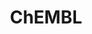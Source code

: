 ---
bigquery: https://console.cloud.google.com/bigquery?p=patents-public-data&d=ebi_chembl&page=dataset
citation: '"The ChEMBL database in 2017." Anna Gaulton, Anne Hersey, Michał Nowotka,
  A Patrícia Bento, Jon Chambers, David Mendez, Prudence Mutowo, Francis Atkinson,
  Louisa J Bellis, Elena Cibrián-Uhalte, Mark Davies, Nathan Dedman, Anneli Karlsson,
  María Paula Magariños, John P Overington, George Papadatos, Ines Smit, Andrew R
  Leach Nucleic acids Research (2017) 45 (Database Issue), D945-D954'
contributors: European Bioinformatics Institute
cost: None
description: ChEMBL Data is a manually curated database of small molecules used in
  drug discovery, including information about existing patented drugs.
documentation: 'schema: https://www.ebi.ac.uk/chembl/db_schema


  '
last_edit: 04/05/2022, 11:22:26
location: https://console.cloud.google.com/marketplace/product/google_patents_public_datasets/chembl
maintained_by: EMBL-EBI, an outstation of European Molecular Biology Laboratory
related_publications: '

  ChEMBL: towards direct deposition of bioassay data.


  Mendez D, Gaulton A, Bento AP, Chambers J, De Veij M, Félix E, Magariños MP, Mosquera
  JF, Mutowo P, Nowotka M, Gordillo-Marañón M, Hunter F, Junco L, Mugumbate G, Rodriguez-Lopez
  M, Atkinson F, Bosc N, Radoux CJ, Segura-Cabrera A, Hersey A, Leach AR.


  — Nucleic Acids Res. 2019; 47(D1):D930-D940. doi: 10.1093/nar/gky1075

  '
schema_fields:
- assay_test_type
- as_id
- pref_name
- target_mapping
- withdrawn_reason
- acd_logd
- mc_target_accession
- alert_set_id
- site_name
- syn_type
- parameter_value
- assay_class_id
- molfile
- mol_atc_id
- short_name
- nda_type
- country
- subgroup
- last_page
- db_source
- num_lipinski_ro5_violations
- compound_name
- efo_id
- qudt_units
- entity_id
- sei
- active_molregno
- pubmed_id
- ridx
- enzyme_name
- standard_units
- psa
- patent_use_code
- class_type
- organism
- level5
- ddd_id
- published_type
- published_units
- hrac_class_id
- comp_class_id
- assay_type
- actsm_id
- l7
- assay_strain
- src_compound_id
- aidx
- synonyms
- source
- go_id
- strength
- stem
- doc_type
- mc_target_type
- uo_units
- assay_id
- molregno
- year
- potential_duplicate
- updated_by
- relationship_desc
- delist_flag
- submission_date
- src_id
- component_id
- molsyn_id
- previous_company
- acd_most_bpka
- standard_relation
- warnref_id
- level3_description
- aromatic_rings
- site_residues
- domain_name
- assay_tissue
- species_group_flag
- cell_description
- assay_category
- cx_most_bpka
- orig_description
- mesh_heading
- curation_comment
- irac_class_id
- value
- mw_freebase
- status
- site_id
- uberon_id
- hbd
- withdrawn_country
- alert_id
- protclasssyn_id
- disease_efficacy
- level4
- downgraded
- standard_flag
- helm_notation
- isoform
- binding_site_comment
- parent_go_id
- rtb
- normal_range_min
- l3
- stat
- warning_class
- substrate_record_id
- therapeutic_flag
- first_approval
- heavy_atoms
- job_id
- variant_id
- authors
- acd_logp
- alert_name
- drug_product_flag
- mw_monoisotopic
- doi
- src_short_name
- lle
- mesh_id
- usan_substem
- annotation
- confidence
- tissue_id
- end_position
- indication_class
- res_stem_id
- standard_upper_value
- first_in_class
- ad_type
- prodrug
- efo_term
- patent_expire_date
- comments
- mec_id
- targcomp_id
- domain_id
- who_extra
- l4
- availability_type
- confidence_score
- ref_id
- homologue
- smarts
- standard_inchi
- standard_text_value
- product_id
- dosed_ingredient
- metabolite_record_id
- cell_name
- num_alerts
- mutation
- aspect
- company
- mol_irac_id
- normal_range_max
- standard_type
- prediction_method
- co_stem_id
- ass_cls_map_id
- oral
- assay_organism
- patent_no
- polymer_flag
- path
- warning_id
- smid
- canonical_smiles
- rgid
- patent_id
- chirality
- chebi_par_id
- publication_number
- ddd_comment
- l8
- qed_weighted
- predbind_id
- target_desc
- num_ro5_violations
- dosage_form
- relationship_type
- active_ingredient
- set_name
- met_id
- max_phase_for_ind
- definition
- ddd_admr
- activity_id
- parent_type
- atc_code
- sequence_md5sum
- standard_inchi_key
- class_level
- volume
- level2
- ref_url
- cell_ontology_id
- domain_description
- standard_value
- hba_lipinski
- ddd_value
- record_id
- molecule_type
- met_comment
- accession
- ddd_units
- creation_date
- upper_value
- sitecomp_id
- cpd_str_alert_id
- research_stem
- mecref_id
- bao_endpoint
- level1
- level4_description
- compound_key
- protein_class_desc
- chembl_id
- irac_code
- black_box_warning
- molecular_species
- idx
- cx_logd
- usan_stem_definition
- full_molformula
- ingredient
- cx_logp
- log_id
- curated_by
- journal
- name
- assay_desc
- level3
- bao_id
- activity_count
- pathway_key
- direct_interaction
- usan_stem
- l6
- text_value
- cell_source_tissue
- result_flag
- entity_type
- molecular_mechanism
- hbd_lipinski
- hrac_code
- acd_most_apka
- assay_tax_id
- parenteral
- major_class
- le
- action_type
- parent_molregno
- assay_source
- cl_lincs_id
- src_description
- mechanism_comment
- applicant_full_name
- mc_organism
- abstract
- tid
- oc_id
- bao_format
- l2
- assay_param_id
- pchembl_value
- mechanism_of_action
- who_name
- first_page
- parameter_type
- ro3_pass
- published_value
- issue
- structure_type
- caloha_id
- met_conversion
- inorganic_flag
- description
- compd_id
- ap_id
- mc_target_name
- compsyn_id
- last_active
- drugind_id
- route
- component_synonym
- withdrawn_year
- level1_description
- warning_description
- assay_cell_type
- warning_year
- mol_frac_id
- biocomp_id
- pathway_id
- natural_product
- start_position
- cellosaurus_id
- published_relation
- protein_class_synonym
- l5
- ref_type
- alogp
- component_type
- mc_tax_id
- hba
- tax_id
- topical
- cell_source_tax_id
- enzyme_tid
- cidx
- relationship
- protein_class_id
- parent_id
- usan_year
- frac_class_id
- prod_pat_id
- priority
- tid_fixed
- title
- max_phase
- type
- sequence
- drug_substance_flag
- data_validity_comment
- activity_comment
- label
- toid
- frac_code
- units
- cell_source_organism
- related_tid
- warning_country
- approval_date
- updated_on
- db_version
- cell_id
- domain_type
- warning_type
- version
- drug_record_id
- metref_id
- l1
- src_assay_id
- usan_stem_id
- assay_subcellular_fraction
- relation
- mol_hrac_id
- full_mwt
- cx_most_apka
- tbl
- withdrawn_class
- innovator_company
- clo_id
- comp_go_id
- selectivity_comment
- targrel_id
- indref_id
- source_domain_id
- doc_id
- formulation_id
- withdrawn_flag
- level2_description
- bei
- target_type
- std_act_id
- bto_id
- stem_class
- trade_name
shortname: chembl
tags:
- biotechnology
- health
- chemical
- bioinformatics
- medical
terms_of_use: CC BY-SA 3.0
title: ChEMBL
uuid: e232a192-965c-4ec9-904c-155b6dfe56c5
---
